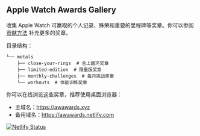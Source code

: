 ## Apple Watch Awards Gallery

收集 Apple Watch 可赢取的个人记录、殊荣和重要的里程碑等奖章。你可以参阅 [贡献方法](contribution.md) 补充更多的奖章。

目录结构：
```
└── metals
    ├── close-your-rings  # 合上圆环奖章
    ├── limited-edition  # 限量版奖章
    ├── monthly-challenges  # 每月挑战奖章
    └── workouts  # 体能训练奖章
```
你可以在线浏览这些奖章，推荐使用桌面浏览器：

- 主域名：https://awawards.xyz
- 备用域名：https://awawards.netlify.com

[![Netlify Status](https://api.netlify.com/api/v1/badges/5cec7282-d820-4e7d-86d0-1d27bb911d36/deploy-status)](https://app.netlify.com/sites/awawards/deploys)
